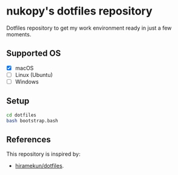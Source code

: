 # nukopy's dotfiles repository

Dotfiles repository to get my work environment ready in just a few moments.

## Supported OS

- [x] macOS
- [ ] Linux (Ubuntu)
- [ ] Windows

## Setup

```bash
cd dotfiles
bash bootstrap.bash
```

## References

This repository is inspired by:

- [hiramekun/dotfiles](https://github.com/hiramekun/dotfiles).
